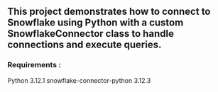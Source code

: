 ## This project demonstrates how to connect to Snowflake using Python with a custom SnowflakeConnector class to handle connections and execute queries.

### Requirements : 
Python 3.12.1
snowflake-connector-python 3.12.3
